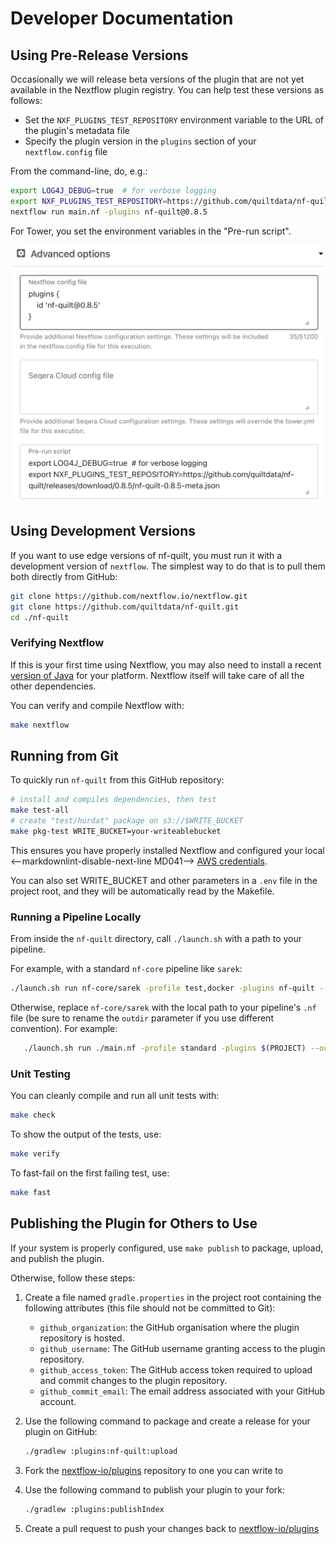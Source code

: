 # Developer Documentation

## Using Pre-Release Versions

Occasionally we will release beta versions of the plugin that are not yet available in the Nextflow plugin registry. You can help test these versions as follows:

- Set the `NXF_PLUGINS_TEST_REPOSITORY` environment variable to the URL of the plugin's metadata file
- Specify the plugin version in the `plugins` section of your `nextflow.config` file

From the command-line, do, e.g.:

```bash
export LOG4J_DEBUG=true  # for verbose logging
export NXF_PLUGINS_TEST_REPOSITORY=https://github.com/quiltdata/nf-quilt/releases/download/0.8.5/nf-quilt-0.8.5-meta.json
nextflow run main.nf -plugins nf-quilt@0.8.5
```

For Tower, you set the environment variables in the "Pre-run script".

![Example Tower Pre-run Script](./images/tower-beta.png)

## Using Development Versions

If you want to use edge versions of nf-quilt, you must run it with a development
version of `nextflow`. The simplest way to do that is to pull them both directly
from GitHub:

```bash
git clone https://github.com/nextflow.io/nextflow.git
git clone https://github.com/quiltdata/nf-quilt.git
cd ./nf-quilt
```

### Verifying Nextflow

If this is your first time using Nextflow, you may also need to install a recent
[version of Java](https://www.java.com/en/download/help/download_options.html)
for your platform. Nextflow itself will take care of all the other dependencies.

You can verify and compile Nextflow with:

```bash
make nextflow
```

## Running from Git

To quickly run `nf-quilt` from this GitHub repository:

```bash
# install and compiles dependencies, then test
make test-all 
# create "test/hurdat" package on s3://$WRITE_BUCKET
make pkg-test WRITE_BUCKET=your-writeablebucket 
```

This ensures you have properly installed Nextflow and configured your local
<--markdownlint-disable-next-line MD041-->
[AWS credentials](https://docs.aws.amazon.com/cli/latest/userguide/cli-configure-files.html).

You can also set WRITE_BUCKET and other parameters in a `.env` file in the
project root, and they will be automatically read by the Makefile.

### Running a Pipeline Locally

From inside the `nf-quilt` directory, call `./launch.sh` with a path to your
pipeline.

For example, with a standard `nf-core` pipeline like `sarek`:

```bash
./launch.sh run nf-core/sarek -profile test,docker -plugins nf-quilt --outdir "quilt+s3://bucket#package=nf-quilt/sarek"
```

Otherwise, replace `nf-core/sarek` with the local path to your pipeline's `.nf`
file (be sure to rename the `outdir` parameter if you use different convention).
For example:

```bash
   ./launch.sh run ./main.nf -profile standard -plugins $(PROJECT) --outdir "quilt+s3://bucket#package=test/hurdat"
```

### Unit Testing

You can cleanly compile and run all unit tests with:

```bash
make check
```

To show the output of the tests, use:

```bash
make verify
```

To fast-fail on the first failing test, use:

```bash
make fast
```

## Publishing the Plugin for Others to Use

If your system is properly configured, use `make publish` to package, upload,
and publish the plugin.

Otherwise, follow these steps:

1. Create a file named `gradle.properties` in the project root containing the
   following attributes (this file should not be committed to Git):

   - `github_organization`: the GitHub organisation where the plugin repository
     is hosted.
   - `github_username`: The GitHub username granting access to the plugin
     repository.
   - `github_access_token`: The GitHub access token required to upload and
     commit changes to the plugin repository.
   - `github_commit_email`: The email address associated with your GitHub
     account.

2. Use the following command to package and create a release for your plugin on
   GitHub:

   ```bash
   ./gradlew :plugins:nf-quilt:upload
   ```

3. Fork the [nextflow-io/plugins](https://github.com/nextflow-io/plugins)
   repository to one you can write to

4. Use the following command to publish your plugin to your fork:

   ```bash
   ./gradlew :plugins:publishIndex
   ```

5. Create a pull request to push your changes back to
   [nextflow-io/plugins](https://github.com/nextflow-io/plugins/blob/main/plugins.json)
